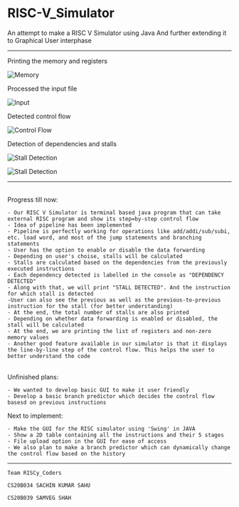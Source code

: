 # RISC-V_Simulator

An attempt to make a RISC V Simulator using Java
And further extending it to Graphical User interphase

---
Printing the memory and registers

![Memory](https://github.com/Samveg-techie/RISC-V_Simulator/blob/master/RISC-V_Simulator-main/Static/memPrint.png)

Processed the input file

![Input](https://github.com/Samveg-techie/RISC-V_Simulator/blob/master/RISC-V_Simulator-main/Static/input.png)

Detected control flow

![Control Flow](https://github.com/Samveg-techie/RISC-V_Simulator/blob/master/RISC-V_Simulator-main/Static/controlFlow.png)

Detection of dependencies and stalls

![Stall Detection](https://github.com/Samveg-techie/RISC-V_Simulator/blob/master/RISC-V_Simulator-main/Static/stall1.png)

![Stall Detection](https://github.com/Samveg-techie/RISC-V_Simulator/blob/master/RISC-V_Simulator-main/Static/stall2.png)


---

\
Progress till now:

    - Our RISC V Simulator is terminal based java program that can take external RISC program and show its step=by-step control flow
    - Idea of pipeline has been implemented
    - Pipeline is perfectly working for operations like add/addi/sub/subi, etc. load word, and most of the jump statements and branching statements
    - User has the option to enable or disable the data forwarding
    - Depending on user's choise, stalls will be calculated
    - Stalls are calculated based on the dependencies from the previously executed instructions
    - Each dependency detected is labelled in the console as "DEPENDENCY DETECTED"
    - Along with that, we will print "STALL DETECTED". And the instruction for which stall is detected
    -User can also see the previous as well as the previous-to-previous instruction for the stall (for better understanding)
    - At the end, the total number of stalls are also printed
    - Depending on whether data forwarding is enabled or disabled, the stall will be calculated
    - At the end, we are printing the list of registers and non-zero memory values
    - Another good feature available in our simulator is that it displays the line-by-line step of the control flow. This helps the user to better understand the code

\
Unfinished plans:

    - We wanted to develop basic GUI to make it user friendly
    - Develop a basic branch predictor which decides the control flow basesd on previous instructions

Next to implement:

    - Make the GUI for the RISC simulator using 'Swing' in JAVA
    - Show a 2D table containing all the instructions and their 5 stages
    - File upload option in the GUI for ease of access
    - We also plan to make a branch predictor which can dynamically change the control flow based on the history

---

```
Team RISCy_Coders

CS20B034 SACHIN KUMAR SAHU

CS20B039 SAMVEG SHAH
```
